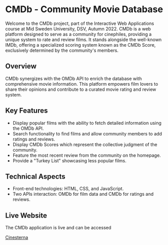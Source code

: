 # CMDb - Community Movie Database

Welcome to the CMDb project, part of the Interactive Web Applications course at Mid Sweden University, DSV, Autumn 2022. CMDb is a web platform designed to serve as a community for cinephiles, providing a unique system to rate and review films. It stands alongside the well-known IMDb, offering a specialized scoring system known as the CMDb Score, exclusively determined by the community's members.

## Overview

CMDb synergizes with the OMDb API to enrich the database with comprehensive movie information. This platform empowers film lovers to share their opinions and contribute to a curated movie rating and review system.

## Key Features

- Display popular films with the ability to fetch detailed information using the OMDb API.
- Search functionality to find films and allow community members to add ratings and reviews.
- Display CMDb Scores which represent the collective judgment of the community.
- Feature the most recent review from the community on the homepage.
- Provide a "Turkey List" showcasing less popular films.

## Technical Aspects

- Front-end technologies: HTML, CSS, and JavaScript.
- Two APIs interaction: OMDb for film data and CMDb for ratings and reviews.


## Live Website

The CMDb application is live and can be accessed

[Cinesterna](https://studenter.miun.se/~tova1902/interaktiva-ht23-cmdb-interaktiva23_g10%20/)
